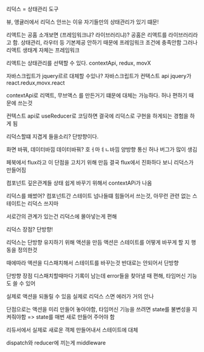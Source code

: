 리덕스 = 상태관리 도구



뷰, 앵귤러에서 리덕스 안쓰는 이유 자기들만의 상태관리가 있기 떄문!



리액트는 공홈 소개보면 (프레임워크냐? 라이브러리냐)? 공홈은 리액트를 라이브러리라고 함. 상태관리, 라우터 등 기본제공 안하기 때문에 프레임워크 조건에 충족안함 그러나 리액트 생태계 자체는 프레임워크



리액트는 상태관리를 선택할 수 있다. contextApi, redux, movX 



자바스크립트가 jquery르르 대체할 수있나? 자바스크립트가 컨택스트 api jquery가 react.redux,movx.react

contextApi로 리액트, 무브액스 를 만든거기 떄문에 대체는 가능하다. 허나 편하기 때문에 쓰는것



컨텍스트 api로 useReducer로 코딩하면 결국에 리덕스로 구현을 하게되는 경험을 하게 됨



리덕스할떄 지겹게 들을소리? 단방향이다. 



화면 바꿔, 데이터바낌 데이터바꿔? 호ㅓ마ㅕㄴ바낌 양방향 통신 허나 버그가 많이 생김

페북에서 flux라고 이 단점을 고치기 위해 만듬 결국 flux에서 진화하다 보니 리덕스가 만들어짐

 

컴포넌트 깊은관계들 상태 쉽게 바꾸기 위해서 contextAPi가 나옴



리덕스를 왜썼어? 컴포넌트간 스테이트 넘나들떄 힘들어서 쓰는것, 아무런 관련 없는 스테이트는 리덕스 쓰지마

서로간의 관계가 있는건 리덕스에 몰아넣는게 편해 



리덕스 장점? 단방향! 

리덕스는 단방향 유지하기 위해 액션을 만듬 액션은 스테이트를 어떻게 바꾸게 할 지 행동을 정의한것

때에따라 액션을 디스패치해서 스테이트를 바꾸는것 반대로는 안되어서 단방향



단방향 장점 디스패치할때마다 기록이 남는데 error들을 찾아낼 때 편해, 타임머신 기능도 쓸 수 있어

실제로 액션을 되돌릴 수 있음 실제로 리덕스 스면 에러가 거의 안나



단점으로는 액션을 미리 만들어 놓아야함, 타임머신 기능을 쓰려면 state를 불변성을 지켜줘야함 => state를 매번 새로 만들어 주어야 함



리듀서에서 실제로 새로운 객체 만들어내서 스테이트에 대체



dispatch와 reducer에 끼는게 middleware



